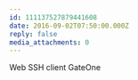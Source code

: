```yaml
---
id: 111137527879441608
date: 2016-09-02T07:50:00.000Z
reply: false
media_attachments: 0
---
```


Web SSH client GateOne ​​​​

